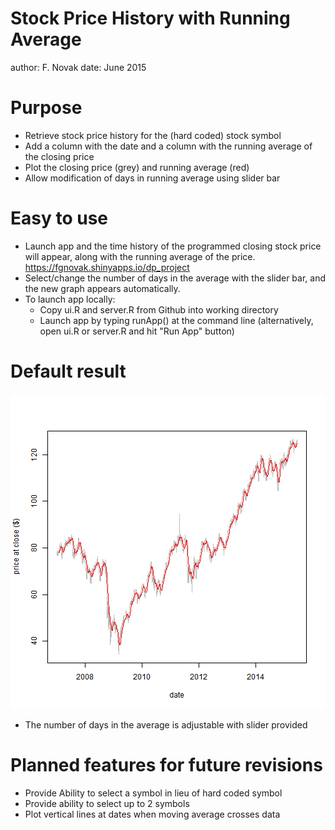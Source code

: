 Stock Price History with Running Average
========================================================
author: F. Novak
date: June 2015

Purpose
========================================================

- Retrieve stock price history for the (hard coded) stock symbol
- Add a column with the date and a column with the running average of the closing price
- Plot the closing price (grey) and running average (red)
- Allow modification of days in running average using slider bar


Easy to use
========================================================
* Launch app and the time history of the programmed closing stock price will appear, along with the running average of the price.
    https://fgnovak.shinyapps.io/dp_project
* Select/change the number of days in the average with the slider bar, and the new graph appears automatically.
* To launch app locally:
  + Copy ui.R and server.R from Github into working directory
  + Launch app by typing runApp() at the command line  (alternatively, open ui.R or server.R and hit "Run App" button)

Default result
========================================================



![plot of chunk unnamed-chunk-2](data_products_project_presentation-figure/unnamed-chunk-2-1.png) 
- The number of days in the average is adjustable with slider provided

Planned features for future revisions
========================================================
- Provide Ability to select a symbol in lieu of hard coded symbol
- Provide ability to select up to 2 symbols
- Plot vertical lines at dates when moving average crosses data
